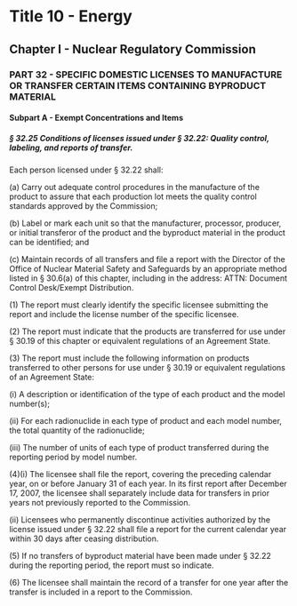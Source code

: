 
# Title 10 - Energy
## Chapter I - Nuclear Regulatory Commission
### PART 32 - SPECIFIC DOMESTIC LICENSES TO MANUFACTURE OR TRANSFER CERTAIN ITEMS CONTAINING BYPRODUCT MATERIAL
#### Subpart A - Exempt Concentrations and Items
##### § 32.25 Conditions of licenses issued under § 32.22: Quality control, labeling, and reports of transfer.

Each person licensed under § 32.22 shall:

(a) Carry out adequate control procedures in the manufacture of the product to assure that each production lot meets the quality control standards approved by the Commission;

(b) Label or mark each unit so that the manufacturer, processor, producer, or initial transferor of the product and the byproduct material in the product can be identified; and

(c) Maintain records of all transfers and file a report with the Director of the Office of Nuclear Material Safety and Safeguards by an appropriate method listed in § 30.6(a) of this chapter, including in the address: ATTN: Document Control Desk/Exempt Distribution.

(1) The report must clearly identify the specific licensee submitting the report and include the license number of the specific licensee.

(2) The report must indicate that the products are transferred for use under § 30.19 of this chapter or equivalent regulations of an Agreement State.

(3) The report must include the following information on products transferred to other persons for use under § 30.19 or equivalent regulations of an Agreement State:

(i) A description or identification of the type of each product and the model number(s);

(ii) For each radionuclide in each type of product and each model number, the total quantity of the radionuclide;

(iii) The number of units of each type of product transferred during the reporting period by model number.

(4)(i) The licensee shall file the report, covering the preceding calendar year, on or before January 31 of each year. In its first report after December 17, 2007, the licensee shall separately include data for transfers in prior years not previously reported to the Commission.

(ii) Licensees who permanently discontinue activities authorized by the license issued under § 32.22 shall file a report for the current calendar year within 30 days after ceasing distribution.

(5) If no transfers of byproduct material have been made under § 32.22 during the reporting period, the report must so indicate.

(6) The licensee shall maintain the record of a transfer for one year after the transfer is included in a report to the Commission.
